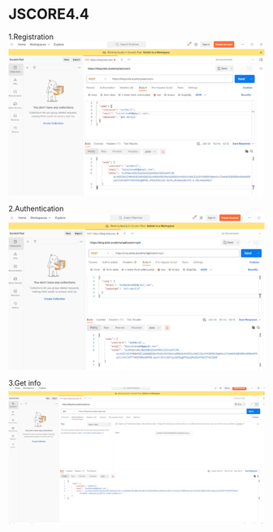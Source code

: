 # JSCORE4.4

1.Registration
![1.Registration](https://github.com/TsoiElena/JSCORE4.4/blob/main/register1.PNG)

2.Authentication
![Authentication](https://github.com/TsoiElena/JSCORE4.4/blob/main/auth%202.PNG)

3.Get info
![info](https://github.com/TsoiElena/JSCORE4.4/blob/main/get%20info%203.PNG)
